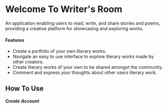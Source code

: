 # Welcome To Writer's Room

An application enabling users to read, write, and share stories and poems, providing a creative platform for showcasing and exploring works.

#### Features

- Create a portfolio of your own literary works. 
- Navigate an easy to use interface to explore literary works made by other creators.
- Create literary works of your own to be shared amongst the community.
- Comment and express your thoughts about other users literary work.

## How To Use

##### Create Account


